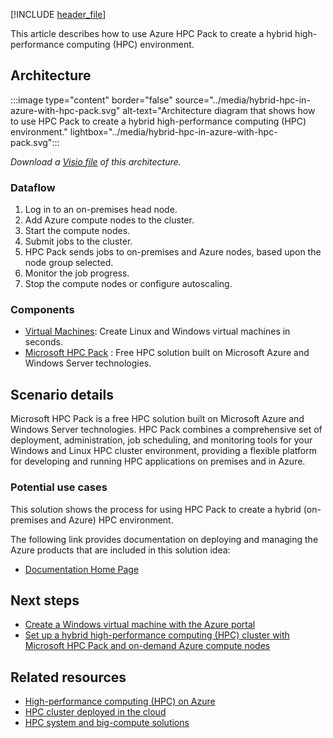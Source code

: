 [!INCLUDE [header_file](../../../includes/sol-idea-header.md)]

This article describes how to use Azure HPC Pack to create a hybrid high-performance computing (HPC) environment.

## Architecture

:::image type="content" border="false" source="../media/hybrid-hpc-in-azure-with-hpc-pack.svg" alt-text="Architecture diagram that shows how to use HPC Pack to create a hybrid high-performance computing (HPC) environment." lightbox="../media/hybrid-hpc-in-azure-with-hpc-pack.svg":::

*Download a [Visio file](https://arch-center.azureedge.net/hybrid-hpc-in-azure-with-hpc-pack.vsdx) of this architecture.*

### Dataflow

1. Log in to an on-premises head node.
1. Add Azure compute nodes to the cluster.
1. Start the compute nodes.
1. Submit jobs to the cluster.
1. HPC Pack sends jobs to on-premises and Azure nodes, based upon the node group selected.
1. Monitor the job progress.
1. Stop the compute nodes or configure autoscaling.

### Components

* [Virtual Machines](https://azure.microsoft.com/services/virtual-machines): Create Linux and Windows virtual machines in seconds.
* [Microsoft HPC Pack](/powershell/high-performance-computing/overview) : Free HPC solution built on Microsoft Azure and Windows Server technologies.

## Scenario details

Microsoft HPC Pack is a free HPC solution built on Microsoft Azure and Windows Server technologies. HPC Pack combines a comprehensive set of deployment, administration, job scheduling, and monitoring tools for your Windows and Linux HPC cluster environment, providing a flexible platform for developing and running HPC applications on premises and in Azure.

### Potential use cases

This solution shows the process for using HPC Pack to create a hybrid (on-premises and Azure) HPC environment.

The following link provides documentation on deploying and managing the Azure products that are included in this solution idea:

* [Documentation Home Page](/powershell/high-performance-computing/overview)

## Next steps

* [Create a Windows virtual machine with the Azure portal](/azure/virtual-machines/windows/quick-create-portal)
* [Set up a hybrid high-performance computing (HPC) cluster with Microsoft HPC Pack and on-demand Azure compute nodes](/azure/cloud-services/cloud-services-setup-hybrid-hpcpack-cluster)

## Related resources

- [High-performance computing (HPC) on Azure](../../topics/high-performance-computing.md)
- [HPC cluster deployed in the cloud](../../solution-ideas/articles/hpc-cluster.yml)
- [HPC system and big-compute solutions](../../solution-ideas/articles/big-compute-with-azure-batch.yml)

